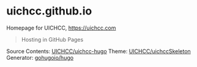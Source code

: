 # uichcc.github.io
Homepage for UICHCC, https://uichcc.com

> Hosting in GitHub Pages

Source Contents: [UICHCC/uichcc-hugo](https://github.com/UICHCC/uichcc-hugo)
Theme: [UICHCC/uichccSkeleton](https://github.com/UICHCC/uichccSkeleton)
Generator: [gohugoio/hugo](https://github.com/gohugoio/hugo)
